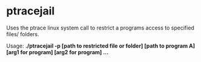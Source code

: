 # ptracejail
Uses the ptrace linux system call to restrict a programs access to specified files/ folders.

Usage: <b>./ptracejail -p [path to restricted file or folder] [path to program A] [arg1 for program] [arg2 for program] ...  </b>

